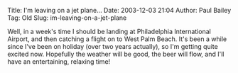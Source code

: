 Title: I'm leaving on a jet plane...
Date: 2003-12-03 21:04
Author: Paul Bailey
Tag: Old
Slug: im-leaving-on-a-jet-plane

Well, in a week's time I should be landing at Philadelphia International
Airport, and then catching a flight on to West Palm Beach. It's been a
while since I've been on holiday (over two years actually), so I'm
getting quite excited now. Hopefully the weather will be good, the beer
will flow, and I'll have an entertaining, relaxing time!
